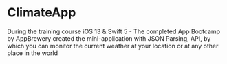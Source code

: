 # ClimateApp

During the training course iOS 13 & Swift 5 - The completed App Bootcamp by AppBrewery created the mini-application with JSON Parsing, API, by which you can monitor the current weather at your location or at any other place in the world 

